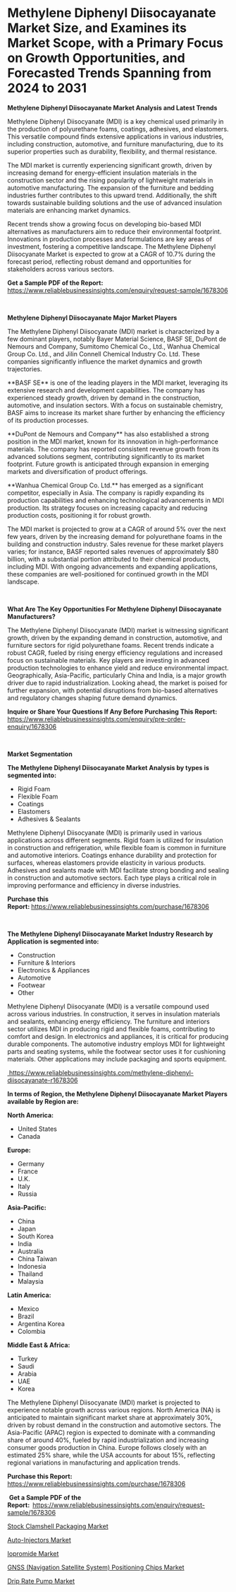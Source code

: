 <p><h1>Methylene Diphenyl Diisocayanate Market Size, and Examines its Market Scope, with a Primary Focus on Growth Opportunities, and Forecasted Trends Spanning from 2024 to 2031</h1></p><p><strong>Methylene Diphenyl Diisocayanate Market Analysis and Latest Trends</strong></p>
<p><p>Methylene Diphenyl Diisocyanate (MDI) is a key chemical used primarily in the production of polyurethane foams, coatings, adhesives, and elastomers. This versatile compound finds extensive applications in various industries, including construction, automotive, and furniture manufacturing, due to its superior properties such as durability, flexibility, and thermal resistance. </p><p>The MDI market is currently experiencing significant growth, driven by increasing demand for energy-efficient insulation materials in the construction sector and the rising popularity of lightweight materials in automotive manufacturing. The expansion of the furniture and bedding industries further contributes to this upward trend. Additionally, the shift towards sustainable building solutions and the use of advanced insulation materials are enhancing market dynamics.</p><p>Recent trends show a growing focus on developing bio-based MDI alternatives as manufacturers aim to reduce their environmental footprint. Innovations in production processes and formulations are key areas of investment, fostering a competitive landscape. The Methylene Diphenyl Diisocyanate Market is expected to grow at a CAGR of 10.7% during the forecast period, reflecting robust demand and opportunities for stakeholders across various sectors.</p></p>
<p><strong>Get a Sample PDF of the Report:&nbsp;</strong> <a href="https://www.reliablebusinessinsights.com/enquiry/request-sample/1678306?utm_campaign=60&utm_medium=2&utm_source=Github&utm_content=ia&utm_term=14102024&utm_id=methylene-diphenyl-diisocayanate">https://www.reliablebusinessinsights.com/enquiry/request-sample/1678306</a></p>
<p>&nbsp;</p>
<p><strong>Methylene Diphenyl Diisocayanate Major Market Players</strong></p>
<p><p>The Methylene Diphenyl Diisocyanate (MDI) market is characterized by a few dominant players, notably Bayer Material Science, BASF SE, DuPont de Nemours and Company, Sumitomo Chemical Co., Ltd., Wanhua Chemical Group Co. Ltd., and Jilin Connell Chemical Industry Co. Ltd. These companies significantly influence the market dynamics and growth trajectories.</p><p>**BASF SE** is one of the leading players in the MDI market, leveraging its extensive research and development capabilities. The company has experienced steady growth, driven by demand in the construction, automotive, and insulation sectors. With a focus on sustainable chemistry, BASF aims to increase its market share further by enhancing the efficiency of its production processes.</p><p>**DuPont de Nemours and Company** has also established a strong position in the MDI market, known for its innovation in high-performance materials. The company has reported consistent revenue growth from its advanced solutions segment, contributing significantly to its market footprint. Future growth is anticipated through expansion in emerging markets and diversification of product offerings.</p><p>**Wanhua Chemical Group Co. Ltd.** has emerged as a significant competitor, especially in Asia. The company is rapidly expanding its production capabilities and enhancing technological advancements in MDI production. Its strategy focuses on increasing capacity and reducing production costs, positioning it for robust growth.</p><p>The MDI market is projected to grow at a CAGR of around 5% over the next few years, driven by the increasing demand for polyurethane foams in the building and construction industry. Sales revenue for these market players varies; for instance, BASF reported sales revenues of approximately $80 billion, with a substantial portion attributed to their chemical products, including MDI. With ongoing advancements and expanding applications, these companies are well-positioned for continued growth in the MDI landscape.</p></p>
<p>&nbsp;</p>
<p><strong>What Are The Key Opportunities For Methylene Diphenyl Diisocayanate Manufacturers?</strong></p>
<p><p>The Methylene Diphenyl Diisocyanate (MDI) market is witnessing significant growth, driven by the expanding demand in construction, automotive, and furniture sectors for rigid polyurethane foams. Recent trends indicate a robust CAGR, fueled by rising energy efficiency regulations and increased focus on sustainable materials. Key players are investing in advanced production technologies to enhance yield and reduce environmental impact. Geographically, Asia-Pacific, particularly China and India, is a major growth driver due to rapid industrialization. Looking ahead, the market is poised for further expansion, with potential disruptions from bio-based alternatives and regulatory changes shaping future demand dynamics.</p></p>
<p><strong>Inquire or Share Your Questions If Any Before Purchasing This Report:</strong> <a href="https://www.reliablebusinessinsights.com/enquiry/pre-order-enquiry/1678306?utm_campaign=60&utm_medium=2&utm_source=Github&utm_content=ia&utm_term=14102024&utm_id=methylene-diphenyl-diisocayanate">https://www.reliablebusinessinsights.com/enquiry/pre-order-enquiry/1678306</a></p>
<p>&nbsp;</p>
<p><strong>Market Segmentation</strong></p>
<p><strong>The Methylene Diphenyl Diisocayanate Market Analysis by types is segmented into:</strong></p>
<p><ul><li>Rigid Foam</li><li>Flexible Foam</li><li>Coatings</li><li>Elastomers</li><li>Adhesives & Sealants</li></ul></p>
<p><p>Methylene Diphenyl Diisocyanate (MDI) is primarily used in various applications across different segments. Rigid foam is utilized for insulation in construction and refrigeration, while flexible foam is common in furniture and automotive interiors. Coatings enhance durability and protection for surfaces, whereas elastomers provide elasticity in various products. Adhesives and sealants made with MDI facilitate strong bonding and sealing in construction and automotive sectors. Each type plays a critical role in improving performance and efficiency in diverse industries.</p></p>
<p><strong>Purchase this Report:&nbsp;</strong><a href="https://www.reliablebusinessinsights.com/purchase/1678306?utm_campaign=60&utm_medium=2&utm_source=Github&utm_content=ia&utm_term=14102024&utm_id=methylene-diphenyl-diisocayanate">https://www.reliablebusinessinsights.com/purchase/1678306</a></p>
<p>&nbsp;</p>
<p><strong>The Methylene Diphenyl Diisocayanate Market Industry Research by Application is segmented into:</strong></p>
<p><ul><li>Construction</li><li>Furniture & Interiors</li><li>Electronics & Appliances</li><li>Automotive</li><li>Footwear</li><li>Other</li></ul></p>
<p><p>Methylene Diphenyl Diisocyanate (MDI) is a versatile compound used across various industries. In construction, it serves in insulation materials and sealants, enhancing energy efficiency. The furniture and interiors sector utilizes MDI in producing rigid and flexible foams, contributing to comfort and design. In electronics and appliances, it is critical for producing durable components. The automotive industry employs MDI for lightweight parts and seating systems, while the footwear sector uses it for cushioning materials. Other applications may include packaging and sports equipment.</p></p>
<p><a href="https://www.reliablebusinessinsights.com/methylene-diphenyl-diisocayanate-r1678306?utm_campaign=60&utm_medium=2&utm_source=Github&utm_content=ia&utm_term=14102024&utm_id=methylene-diphenyl-diisocayanate">&nbsp;https://www.reliablebusinessinsights.com/methylene-diphenyl-diisocayanate-r1678306</a></p>
<p><strong>In terms of Region, the Methylene Diphenyl Diisocayanate Market Players available by Region are:</strong></p>
<p>
    <p> <strong> North America: </strong>
        <ul>
            <li>United States</li>
            <li>Canada</li>
        </ul>
        </p> 
    <p> <strong> Europe: </strong>
        <ul>
            <li>Germany</li>
            <li>France</li>
            <li>U.K.</li>
            <li>Italy</li>
            <li>Russia</li>
        </ul>
        </p> 
    <p> <strong> Asia-Pacific: </strong>
        <ul>
            <li>China</li>
            <li>Japan</li>
            <li>South Korea</li>
            <li>India</li>
            <li>Australia</li>
            <li>China Taiwan</li>
            <li>Indonesia</li>
            <li>Thailand</li>
            <li>Malaysia</li>
        </ul>
        </p> 
    <p> <strong> Latin America: </strong>
        <ul>
            <li>Mexico</li>
            <li>Brazil</li>
            <li>Argentina Korea</li>
            <li>Colombia</li>
        </ul>
        </p> 
    <p> <strong> Middle East & Africa: </strong>
        <ul>
            <li>Turkey</li>
            <li>Saudi</li>
            <li>Arabia</li>
            <li>UAE</li>
            <li>Korea</li>
        </ul>
    </p>
    </p>
<p><p>The Methylene Diphenyl Diisocyanate (MDI) market is projected to experience notable growth across various regions. North America (NA) is anticipated to maintain significant market share at approximately 30%, driven by robust demand in the construction and automotive sectors. The Asia-Pacific (APAC) region is expected to dominate with a commanding share of around 40%, fueled by rapid industrialization and increasing consumer goods production in China. Europe follows closely with an estimated 25% share, while the USA accounts for about 15%, reflecting regional variations in manufacturing and application trends.</p></p>
<p><strong>Purchase this Report: </strong><a href="https://www.reliablebusinessinsights.com/purchase/1678306?utm_campaign=60&utm_medium=2&utm_source=Github&utm_content=ia&utm_term=14102024&utm_id=methylene-diphenyl-diisocayanate">https://www.reliablebusinessinsights.com/purchase/1678306</a></p>
<p>&nbsp;<strong>Get a Sample PDF of the Report:&nbsp;&nbsp;</strong><a href="https://www.reliablebusinessinsights.com/enquiry/request-sample/1678306?utm_campaign=60&utm_medium=2&utm_source=Github&utm_content=ia&utm_term=14102024&utm_id=methylene-diphenyl-diisocayanate">https://www.reliablebusinessinsights.com/enquiry/request-sample/1678306</a></p>
<p><strong></strong></p>
<p><p><a href="https://www.linkedin.com/pulse/global-stock-clamshell-packaging-industry-research-report-competitive-zctsf?utm_campaign=60&utm_medium=2&utm_source=Github&utm_content=ia&utm_term=14102024&utm_id=methylene-diphenyl-diisocayanate">Stock Clamshell Packaging Market</a></p><p><a href="https://www.linkedin.com/pulse/auto-injectors-market2024-2031-industry-insights-investment-hexlf?utm_campaign=60&utm_medium=2&utm_source=Github&utm_content=ia&utm_term=14102024&utm_id=methylene-diphenyl-diisocayanate">Auto-Injectors Market</a></p><p><a href="https://github.com/MarilynDouglas476/Market-Research-Report-List-1/blob/main/iopromide-market.md?utm_campaign=60&utm_medium=2&utm_source=Github&utm_content=ia&utm_term=14102024&utm_id=methylene-diphenyl-diisocayanate">Iopromide Market</a></p><p><a href="https://www.linkedin.com/pulse/global-gnss-navigation-satellite-system-positioning-chips-industry-bceif?utm_campaign=60&utm_medium=2&utm_source=Github&utm_content=ia&utm_term=14102024&utm_id=methylene-diphenyl-diisocayanate">GNSS (Navigation Satellite System) Positioning Chips Market</a></p><p><a href="https://github.com/MelgarBasny/Market-Research-Report-List-1/blob/main/drip-rate-pump-market.md?utm_campaign=60&utm_medium=2&utm_source=Github&utm_content=ia&utm_term=14102024&utm_id=methylene-diphenyl-diisocayanate">Drip Rate Pump Market</a></p></p>